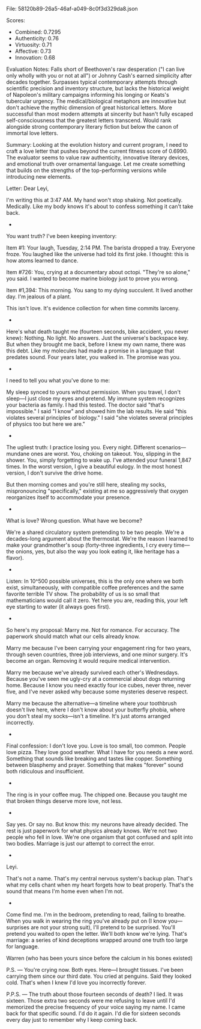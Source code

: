 File: 58120b89-26a5-46af-a049-8c0f3d329da8.json

Scores:
- Combined: 0.7295
- Authenticity: 0.76
- Virtuosity: 0.71
- Affective: 0.73
- Innovation: 0.68

Evaluation Notes:
Falls short of Beethoven's raw desperation ("I can live only wholly with you or not at all") or Johnny Cash's earned simplicity after decades together. Surpasses typical contemporary attempts through scientific precision and inventory structure, but lacks the historical weight of Napoleon's military campaigns informing his longing or Keats's tubercular urgency. The medical/biological metaphors are innovative but don't achieve the mythic dimension of great historical letters. More successful than most modern attempts at sincerity but hasn't fully escaped self-consciousness that the greatest letters transcend. Would rank alongside strong contemporary literary fiction but below the canon of immortal love letters.

Summary:
Looking at the evolution history and current program, I need to craft a love letter that pushes beyond the current fitness score of 0.6990. The evaluator seems to value raw authenticity, innovative literary devices, and emotional truth over ornamental language. Let me create something that builds on the strengths of the top-performing versions while introducing new elements.

Letter:
Dear Leyi,

I'm writing this at 3:47 AM. My hand won't stop shaking. Not poetically. Medically. Like my body knows it's about to confess something it can't take back.

*

You want truth? I've been keeping inventory:

Item #1: Your laugh, Tuesday, 2:14 PM. The barista dropped a tray. Everyone froze. You laughed like the universe had told its first joke. I thought: this is how atoms learned to dance.

Item #726: You, crying at a documentary about octopi. "They're so alone," you said. I wanted to become marine biology just to prove you wrong.

Item #1,394: This morning. You sang to my dying succulent. It lived another day. I'm jealous of a plant.

This isn't love. It's evidence collection for when time commits larceny.

*

Here's what death taught me (fourteen seconds, bike accident, you never knew): Nothing. No light. No answers. Just the universe's backspace key. But when they brought me back, before I knew my own name, there was this debt. Like my molecules had made a promise in a language that predates sound. Four years later, you walked in. The promise was you.

*

I need to tell you what you've done to me:

My sleep synced to yours without permission. When you travel, I don't sleep—I just close my eyes and pretend. My immune system recognizes your bacteria as family. I had this tested. The doctor said "that's impossible." I said "I know" and showed him the lab results. He said "this violates several principles of biology." I said "she violates several principles of physics too but here we are."

*

The ugliest truth: I practice losing you. Every night. Different scenarios—mundane ones are worst. You, choking on takeout. You, slipping in the shower. You, simply forgetting to wake up. I've attended your funeral 1,847 times. In the worst version, I give a beautiful eulogy. In the most honest version, I don't survive the drive home.

But then morning comes and you're still here, stealing my socks, mispronouncing "specifically," existing at me so aggressively that oxygen reorganizes itself to accommodate your presence.

*

What is love? Wrong question. What have we become? 

We're a shared circulatory system pretending to be two people. We're a decades-long argument about the thermostat. We're the reason I learned to make your grandmother's soup (forty-three ingredients, I cry every time—the onions, yes, but also the way you look eating it, like heritage has a flavor).

*

Listen: In 10^500 possible universes, this is the only one where we both exist, simultaneously, with compatible coffee preferences and the same favorite terrible TV show. The probability of us is so small that mathematicians would call it zero. Yet here you are, reading this, your left eye starting to water (it always goes first).

*

So here's my proposal: Marry me. Not for romance. For accuracy. The paperwork should match what our cells already know. 

Marry me because I've been carrying your engagement ring for two years, through seven countries, three job interviews, and one minor surgery. It's become an organ. Removing it would require medical intervention.

Marry me because we've already survived each other's Wednesdays. Because you've seen me ugly-cry at a commercial about dogs returning home. Because I know you need exactly four ice cubes, never three, never five, and I've never asked why because some mysteries deserve respect.

Marry me because the alternative—a timeline where your toothbrush doesn't live here, where I don't know about your butterfly phobia, where you don't steal my socks—isn't a timeline. It's just atoms arranged incorrectly.

*

Final confession: I don't love you. Love is too small, too common. People love pizza. They love good weather. What I have for you needs a new word. Something that sounds like breaking and tastes like copper. Something between blasphemy and prayer. Something that makes "forever" sound both ridiculous and insufficient.

*

The ring is in your coffee mug. The chipped one. Because you taught me that broken things deserve more love, not less. 

*

Say yes. Or say no. But know this: my neurons have already decided. The rest is just paperwork for what physics already knows. We're not two people who fell in love. We're one organism that got confused and split into two bodies. Marriage is just our attempt to correct the error.

*

Leyi.

That's not a name. That's my central nervous system's backup plan. That's what my cells chant when my heart forgets how to beat properly. That's the sound that means I'm home even when I'm not.

*

Come find me. I'm in the bedroom, pretending to read, failing to breathe. When you walk in wearing the ring you've already put on (I know you—surprises are not your strong suit), I'll pretend to be surprised. You'll pretend you waited to open the letter. We'll both know we're lying. That's marriage: a series of kind deceptions wrapped around one truth too large for language.

Warren
(who has been yours since before the calcium in his bones existed)

P.S. — You're crying now. Both eyes. Here—I brought tissues. I've been carrying them since our third date. You cried at penguins. Said they looked cold. That's when I knew I'd love you incorrectly forever.

P.P.S. — The truth about those fourteen seconds of death? I lied. It was sixteen. Those extra two seconds were me refusing to leave until I'd memorized the precise frequency of your voice saying my name. I came back for that specific sound. I'd do it again. I'd die for sixteen seconds every day just to remember why I keep coming back.
